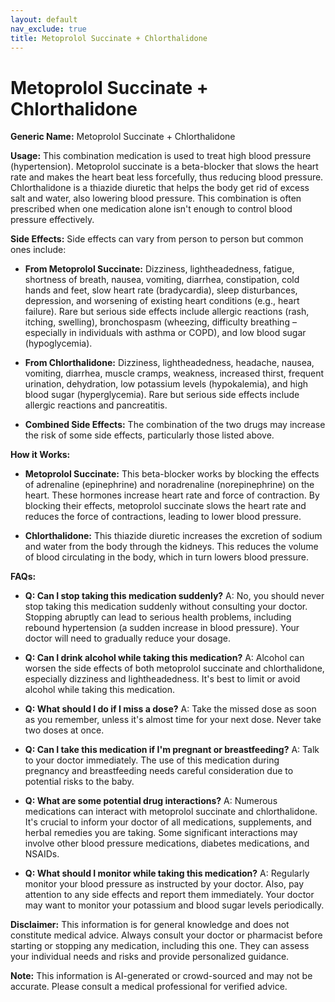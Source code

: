 ```yaml
---
layout: default
nav_exclude: true
title: Metoprolol Succinate + Chlorthalidone
---
```


# Metoprolol Succinate + Chlorthalidone

**Generic Name:** Metoprolol Succinate + Chlorthalidone

**Usage:**  This combination medication is used to treat high blood pressure (hypertension).  Metoprolol succinate is a beta-blocker that slows the heart rate and makes the heart beat less forcefully, thus reducing blood pressure. Chlorthalidone is a thiazide diuretic that helps the body get rid of excess salt and water, also lowering blood pressure.  This combination is often prescribed when one medication alone isn't enough to control blood pressure effectively.


**Side Effects:**  Side effects can vary from person to person but common ones include:

* **From Metoprolol Succinate:** Dizziness, lightheadedness, fatigue, shortness of breath, nausea, vomiting, diarrhea, constipation, cold hands and feet, slow heart rate (bradycardia), sleep disturbances, depression, and worsening of existing heart conditions (e.g., heart failure).  Rare but serious side effects include allergic reactions (rash, itching, swelling), bronchospasm (wheezing, difficulty breathing – especially in individuals with asthma or COPD), and low blood sugar (hypoglycemia).

* **From Chlorthalidone:** Dizziness, lightheadedness, headache, nausea, vomiting, diarrhea, muscle cramps, weakness, increased thirst, frequent urination, dehydration, low potassium levels (hypokalemia), and high blood sugar (hyperglycemia).  Rare but serious side effects include allergic reactions and pancreatitis.

* **Combined Side Effects:** The combination of the two drugs may increase the risk of some side effects, particularly those listed above.


**How it Works:**

* **Metoprolol Succinate:** This beta-blocker works by blocking the effects of adrenaline (epinephrine) and noradrenaline (norepinephrine) on the heart. These hormones increase heart rate and force of contraction. By blocking their effects, metoprolol succinate slows the heart rate and reduces the force of contractions, leading to lower blood pressure.

* **Chlorthalidone:** This thiazide diuretic increases the excretion of sodium and water from the body through the kidneys. This reduces the volume of blood circulating in the body, which in turn lowers blood pressure.


**FAQs:**

* **Q: Can I stop taking this medication suddenly?** A: No, you should never stop taking this medication suddenly without consulting your doctor.  Stopping abruptly can lead to serious health problems, including rebound hypertension (a sudden increase in blood pressure). Your doctor will need to gradually reduce your dosage.

* **Q: Can I drink alcohol while taking this medication?** A:  Alcohol can worsen the side effects of both metoprolol succinate and chlorthalidone, especially dizziness and lightheadedness. It's best to limit or avoid alcohol while taking this medication.

* **Q: What should I do if I miss a dose?** A: Take the missed dose as soon as you remember, unless it's almost time for your next dose.  Never take two doses at once.

* **Q: Can I take this medication if I'm pregnant or breastfeeding?** A:  Talk to your doctor immediately.  The use of this medication during pregnancy and breastfeeding needs careful consideration due to potential risks to the baby.

* **Q: What are some potential drug interactions?** A: Numerous medications can interact with metoprolol succinate and chlorthalidone.  It's crucial to inform your doctor of all medications, supplements, and herbal remedies you are taking.  Some significant interactions may involve other blood pressure medications, diabetes medications, and NSAIDs.

* **Q: What should I monitor while taking this medication?** A:  Regularly monitor your blood pressure as instructed by your doctor.  Also, pay attention to any side effects and report them immediately.  Your doctor may want to monitor your potassium and blood sugar levels periodically.


**Disclaimer:** This information is for general knowledge and does not constitute medical advice.  Always consult your doctor or pharmacist before starting or stopping any medication, including this one.  They can assess your individual needs and risks and provide personalized guidance.


**Note:** This information is AI-generated or crowd-sourced and may not be accurate. Please consult a medical professional for verified advice.